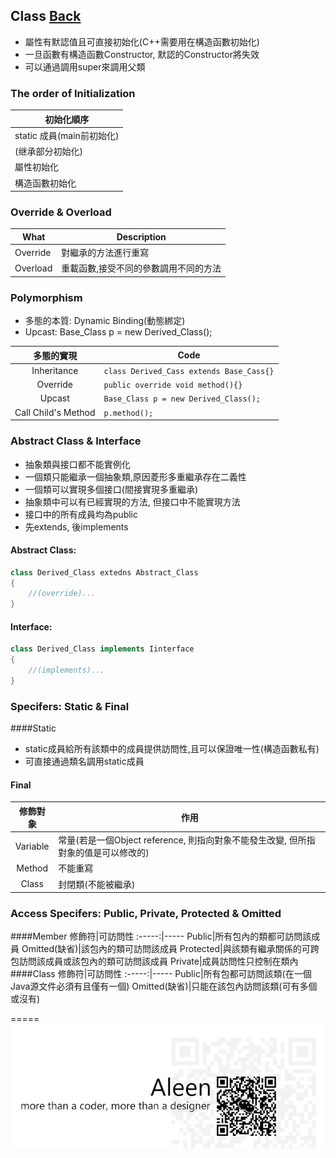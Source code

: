 ## Class [Back](./../Java.md)

- 屬性有默認值且可直接初始化(C++需要用在構造函數初始化)
- 一旦函數有構造函數Constructor, 默認的Constructor將失效
- 可以通過調用super來調用父類

### The order of Initialization

初始化順序|
------------|
static 成員(main前初始化) |
(继承部分初始化) |
屬性初始化 |
構造函數初始化|

### Override & Overload
What|Description
--------|------
Override|對繼承的方法進行重寫
Overload|重載函數,接受不同的參數調用不同的方法

### Polymorphism
- 多態的本質: Dynamic Binding(動態綁定)
- Upcast: Base_Class p = new Derived_Class();

多態的實現| Code
:----:|------
Inheritance|```class Derived_Cass extends Base_Cass{}```
Override|```public override void method(){}```
Upcast|```Base_Class p = new Derived_Class();```
Call Child's Method|```p.method();```


### Abstract Class & Interface
- 抽象類與接口都不能實例化
- 一個類只能繼承一個抽象類,原因菱形多重繼承存在二義性
- 一個類可以實現多個接口(間接實現多重繼承)
- 抽象類中可以有已經實現的方法, 但接口中不能實現方法
- 接口中的所有成員均為public
- 先extends, 後implements


#### Abstract Class:
```Java
class Derived_Class extedns Abstract_Class
{
	//(override)...
}
```
#### Interface:
```Java
class Derived_Class implements Iinterface
{
	//(implements)...
}
```

### Specifers: Static & Final
####Static
- static成員給所有該類中的成員提供訪問性,且可以保證唯一性(構造函數私有)
- 可直接通過類名調用static成員

#### Final
修飾對象|作用
:-----:|-----
Variable|常量(若是一個Object reference, 則指向對象不能發生改變, 但所指對象的值是可以修改的)
Method|不能重寫
Class|封閉類(不能被繼承)

### Access Specifers: Public, Private, Protected & Omitted
####Member
修飾符|可訪問性
:-----:|-----
Public|所有包內的類都可訪問該成員
Omitted(缺省)|該包內的類可訪問該成員
Protected|與該類有繼承關係的可跨包訪問該成員或該包內的類可訪問該成員
Private|成員訪問性只控制在類內
####Class
修飾符|可訪問性
:-----:|-----
Public|所有包都可訪問該類(在一個Java源文件必須有且僅有一個)
Omitted(缺省)|只能在該包內訪問該類(可有多個或沒有)



=====
<a href="http://aleen42.github.io/" target="_blank" ><img src="./../../../pic/tail.gif"></a>
